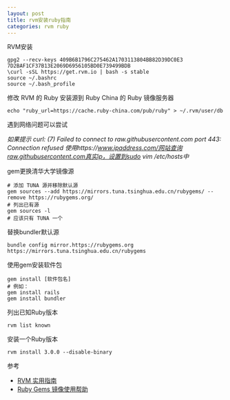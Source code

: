 ```yaml
---
layout: post
title: rvm安装ruby指南
categories: rvm ruby
---
```


RVM安装
```
gpg2 --recv-keys 409B6B1796C275462A1703113804BB82D39DC0E3 7D2BAF1CF37B13E2069D6956105BD0E739499BDB
\curl -sSL https://get.rvm.io | bash -s stable
source ~/.bashrc
source ~/.bash_profile
```

修改 RVM 的 Ruby 安装源到 Ruby China 的 Ruby 镜像服务器

```
echo "ruby_url=https://cache.ruby-china.com/pub/ruby" > ~/.rvm/user/db
```

遇到网络问题可以尝试

*如果提示 curl: (7) Failed to connect to raw.githubusercontent.com port 443: Connection refused
使用https://www.ipaddress.com/网站查询raw.githubusercontent.com真实ip，设置到sudo vim /etc/hosts中*

gem更换清华大学镜像源

```
# 添加 TUNA 源并移除默认源
gem sources --add https://mirrors.tuna.tsinghua.edu.cn/rubygems/ --remove https://rubygems.org/
# 列出已有源
gem sources -l
# 应该只有 TUNA 一个
```

替换bundler默认源

```
bundle config mirror.https://rubygems.org https://mirrors.tuna.tsinghua.edu.cn/rubygems
```

使用gem安装软件包

```
gem install [软件包名]
# 例如：
gem install rails
gem install bundler
```

列出已知Ruby版本

```
rvm list known
```

安装一个Ruby版本

```
rvm install 3.0.0 --disable-binary
```

参考

* [RVM 实用指南](https://ruby-china.org/wiki/rvm-guide)
* [Ruby Gems 镜像使用帮助](https://mirrors.tuna.tsinghua.edu.cn/help/rubygems/)
